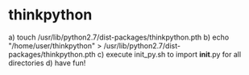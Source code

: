 # thinkpython

a) touch /usr/lib/python2.7/dist-packages/thinkpython.pth
b) echo "/home/user/thinkpython" > /usr/lib/python2.7/dist-packages/thinkpython.pth
c) execute init_py.sh to import __init__.py for all directories
d) have fun!
